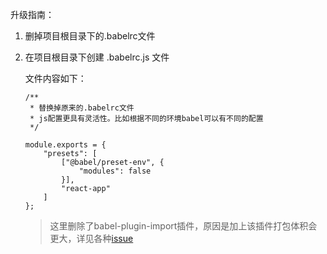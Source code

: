 升级指南：

1. 删掉项目根目录下的.babelrc文件
2. 在项目根目录下创建 .babelrc.js 文件

    文件内容如下：
    
    ```
    /**
     * 替换掉原来的.babelrc文件
     * js配置更具有灵活性。比如根据不同的环境babel可以有不同的配置
     */
    
    module.exports = {
        "presets": [
            ["@babel/preset-env", {
                "modules": false
            }],
            "react-app"
        ]
    };
    
    ```
    > 这里删除了babel-plugin-import插件，原因是加上该插件打包体积会更大，详见各种[issue](https://github.com/ant-design/babel-plugin-import/issues)
